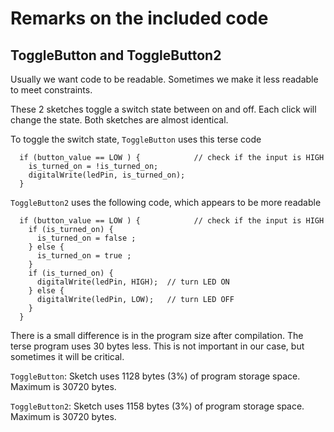 # Remarks on the included code
## ToggleButton and ToggleButton2
Usually we want code to be readable. Sometimes we make it less readable to meet constraints. 

These 2 sketches toggle a switch state between on and off. Each click will change the state. 
Both sketches are almost identical. 

To toggle the switch state, `ToggleButton` uses this terse code
```
  if (button_value == LOW ) {            // check if the input is HIGH
    is_turned_on = !is_turned_on; 
	digitalWrite(ledPin, is_turned_on);
  }
```
`ToggleButton2`	uses the following code, which appears to be more readable
```
  if (button_value == LOW ) {            // check if the input is HIGH
    if (is_turned_on) { 
      is_turned_on = false ;
    } else {
      is_turned_on = true ;
    }
    if (is_turned_on) {
      digitalWrite(ledPin, HIGH);  // turn LED ON
    } else {
      digitalWrite(ledPin, LOW);   // turn LED OFF
    }
  }
```
There is a small difference is in the program size after compilation. The terse program uses 30 bytes less. This is not important in our case, but sometimes it will be critical. 

`ToggleButton`: Sketch uses 1128 bytes (3%) of program storage space. Maximum is 30720 bytes.

`ToggleButton2`: Sketch uses 1158 bytes (3%) of program storage space. Maximum is 30720 bytes.

